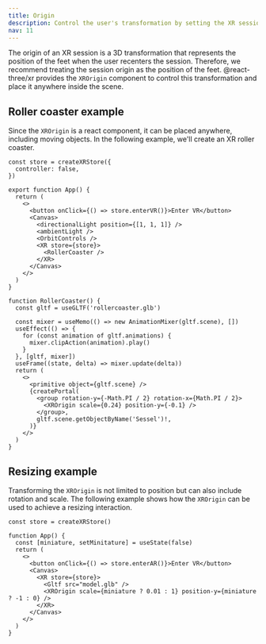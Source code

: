 ```yaml
---
title: Origin
description: Control the user's transformation by setting the XR session origin
nav: 11
---
```


The origin of an XR session is a 3D transformation that represents the position of the feet when the user recenters the session. Therefore, we recommend treating the session origin as the position of the feet. @react-three/xr provides the `XROrigin` component to control this transformation and place it anywhere inside the scene.

## Roller coaster example

Since the `XROrigin` is a react component, it can be placed anywhere, including moving objects. In the following example, we'll create an XR roller coaster.

```tsx
const store = createXRStore({
  controller: false,
})

export function App() {
  return (
    <>
      <button onClick={() => store.enterVR()}>Enter VR</button>
      <Canvas>
        <directionalLight position={[1, 1, 1]} />
        <ambientLight />
        <OrbitControls />
        <XR store={store}>
          <RollerCoaster />
        </XR>
      </Canvas>
    </>
  )
}

function RollerCoaster() {
  const gltf = useGLTF('rollercoaster.glb')

  const mixer = useMemo(() => new AnimationMixer(gltf.scene), [])
  useEffect(() => {
    for (const animation of gltf.animations) {
      mixer.clipAction(animation).play()
    }
  }, [gltf, mixer])
  useFrame((state, delta) => mixer.update(delta))
  return (
    <>
      <primitive object={gltf.scene} />
      {createPortal(
        <group rotation-y={-Math.PI / 2} rotation-x={Math.PI / 2}>
          <XROrigin scale={0.24} position-y={-0.1} />
        </group>,
        gltf.scene.getObjectByName('Sessel')!,
      )}
    </>
  )
}
```

## Resizing example

Transforming the `XROrigin` is not limited to position but can also include rotation and scale. The following example shows how the `XROrigin` can be used to achieve a resizing interaction.

```tsx
const store = createXRStore()

function App() {
  const [miniature, setMinitature] = useState(false)
  return (
    <>
      <button onClick={() => store.enterAR()}>Enter VR</button>
      <Canvas>
        <XR store={store}>
          <Gltf src="model.glb" />
          <XROrigin scale={miniature ? 0.01 : 1} position-y={miniature ? -1 : 0} />
        </XR>
      </Canvas>
    </>
  )
}
```

